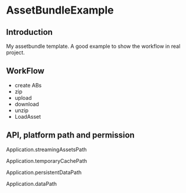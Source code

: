 # AssetBundleExample

## Introduction

My assetbundle template. A good example to show the workflow in real project.

## WorkFlow

- create ABs
- zip
- upload
- download
- unzip
- LoadAsset

## API, platform path and permission

Application.streamingAssetsPath

Application.temporaryCachePath

Application.persistentDataPath

Application.dataPath
